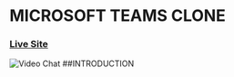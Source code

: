 # MICROSOFT TEAMS CLONE
### [Live Site](https://teams-cloneapp.herokuapp.com/)
![Video Chat](https://i.ibb.co/nwHKSzM/home.jpg)
##INTRODUCTION

